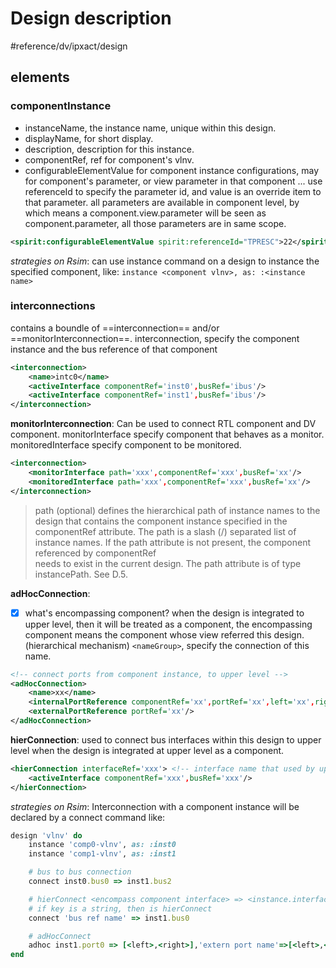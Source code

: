 # Design description
#reference/dv/ipxact/design 
## elements

### componentInstance
- instanceName, the instance name, unique within this design.
- displayName, for short display.
- description, description for this instance.
- componentRef, ref for component's vlnv.
- configurableElementValue
for component instance configurations, may for component's parameter, or view parameter in that component ...
use referenceId to specify the parameter id, and value is an override item to that parameter.
all parameters are available in component level, by which means a component.view.parameter will be seen as component.parameter, all those parameters are in same scope.
```xml
<spirit:configurableElementValue spirit:referenceId="TPRESC">22</spirit:configurableElementValue>
```

*strategies on Rsim*:
can use instance command on a design to instance the specified component, like:
`instance <component vlnv>, as: :<instance name>`

### interconnections
contains a boundle of ==interconnection== and/or ==monitorInterconnection==.
interconnection, specify the component instance and the bus reference of that component
```xml
<interconnection>
	<name>intc0</name>
	<activeInterface componentRef='inst0',busRef='ibus'/>
	<activeInterface componentRef='inst1',busRef='ibus'/>
</interconnection>
```
**monitorInterconnection**:
Can be used to connect RTL component and DV component.
monitorInterface specify component that behaves as a monitor.
monitoredInterface specify component to be monitored.
```xml
<interconnection>
	<monitorInterface path='xxx',componentRef='xxx',busRef='xx'/>
	<monitoredInterface path='xxx',componentRef='xxx',busRef='xx'/>
</interconnection>
```
>path (optional) defines the hierarchical path of instance names to the design that contains the component instance specified in the componentRef attribute. The path is a slash (/) separated list of  
instance names. If the path attribute is not present, the component referenced by componentRef  
needs to exist in the current design. The path attribute is of type instancePath. See D.5.

**adHocConnection**:
- [x] what's encompassing component?
when the design is integrated to upper level, then it will be treated as a component, the encompassing component means the component whose view referred this design. (hierarchical mechanism)
`<nameGroup>`, specify the connection of this name.
```xml
<!-- connect ports from component instance, to upper level -->
<adHocConnection>
	<name>xx</name>
	<internalPortReference componentRef='xx',portRef='xx',left='xx',right='xx'/>
	<externalPortReference portRef='xx'/>
</adHocConnection>
```

**hierConnection**:
used to connect bus interfaces within this design to upper level when the design is integrated at upper level as a component.
```xml
<hierConnection interfaceRef='xxx'> <!-- interface name that used by upper level when this design is instantiated as a component -->
	<activeInterface componentRef='xxx',busRef='xxx'/>
</hierConnection>
```

*strategies on Rsim*:
Interconnection with a component instance will be declared by a connect command like:
```ruby
design 'vlnv' do
	instance 'comp0-vlnv', as: :inst0
	instance 'comp1-vlnv', as: :inst1

	# bus to bus connection
	connect inst0.bus0 => inst1.bus2

	# hierConnect <encompass component interface> => <instance.interface>
	# if key is a string, then is hierConnect
	connect 'bus ref name' => inst1.bus0

	# adHocConnect
	adhoc inst1.port0 => [<left>,<right>],'extern port name'=>[<left>,<right>]
end
```